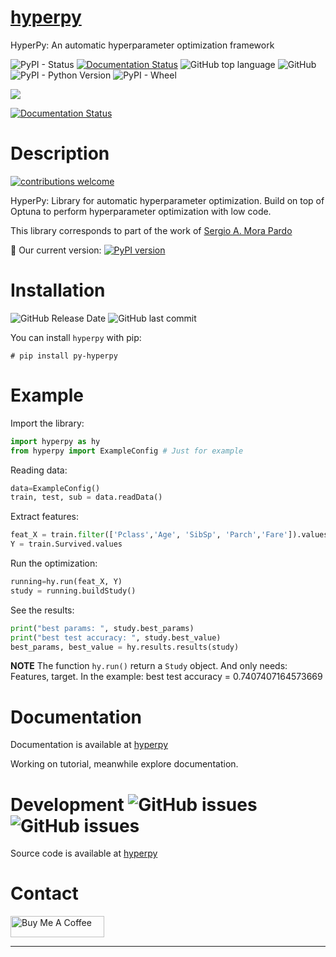 # [hyperpy](https://hyperapy.readthedocs.io/en/latest/)
HyperPy: An automatic hyperparameter optimization framework

![PyPI - Status](https://img.shields.io/pypi/status/py-hyperpy) [![Documentation Status](https://readthedocs.org/projects/hyperapy/badge/?version=latest)](https://hyperapy.readthedocs.io/en/latest/?badge=latest) ![GitHub top language](https://img.shields.io/github/languages/top/sergiomora03/py-hyperpy) ![GitHub](https://img.shields.io/github/license/sergiomora03/py-hyperpy) ![PyPI - Python Version](https://img.shields.io/pypi/pyversions/py-hyperpy) ![PyPI - Wheel](https://img.shields.io/pypi/wheel/py-hyperpy)

![](img/logo.svg)

[![Documentation Status](https://readthedocs.org/projects/hyperapy/badge/?version=latest)](https://hyperapy.readthedocs.io/en/latest/?badge=latest)

# Description

[![contributions welcome](https://img.shields.io/badge/contributions-welcome-brightgreen.svg?style=flat)](https://github.com/sergiomora03/py-hyperpy/issues)

HyperPy: Library for automatic hyperparameter optimization. Build on top of Optuna to perform hyperparameter optimization with low code.

This library corresponds to part of the work of [Sergio A. Mora Pardo](https://sergiomora03.github.io/)

👶 Our current version: [![PyPI version](https://badge.fury.io/py/py-hyperpy.svg)](https://badge.fury.io/py/py-hyperpy)

# Installation

![GitHub Release Date](https://img.shields.io/github/release-date/sergiomora03/py-hyperpy) ![GitHub last commit](https://img.shields.io/github/last-commit/sergiomora03/py-hyperpy)

You can install ```hyperpy``` with pip:

```
# pip install py-hyperpy
```

# Example

Import the library:

```py
import hyperpy as hy
from hyperpy import ExampleConfig # Just for example
```

Reading data:

```py
data=ExampleConfig()
train, test, sub = data.readData()
```

Extract features:

```py
feat_X = train.filter(['Pclass','Age', 'SibSp', 'Parch','Fare']).values
Y = train.Survived.values
```

Run the optimization:

```py
running=hy.run(feat_X, Y)
study = running.buildStudy()
```

See the results:

```py
print("best params: ", study.best_params)
print("best test accuracy: ", study.best_value)
best_params, best_value = hy.results.results(study)
```

**NOTE**
The function ```hy.run()``` return a ```Study``` object. And only needs: Features, target. In the example: best test accuracy = 0.7407407164573669


# Documentation

Documentation is available at [hyperpy](https://hyperapy.readthedocs.io/en/latest/)

Working on tutorial, meanwhile explore documentation.

# Development ![GitHub issues](https://img.shields.io/github/issues/sergiomora03/hyperpy) ![GitHub issues](https://img.shields.io/github/issues-raw/sergiomora03/hyperpy) 

Source code is available at [hyperpy](https://github.com/sergiomora03/hyperpy)


# Contact

<!--
<div class="github-card" data-github="sergiomora03" data-width="400" data-height="150" data-theme="default"></div>
<script src="//cdn.jsdelivr.net/github-cards/latest/widget.js"></script> 
-->

<a href="https://www.buymeacoffee.com/sergiomorapardo" target="_blank"><img src="https://cdn.buymeacoffee.com/buttons/default-orange.png" alt="Buy Me A Coffee" style="height: 34px !important;width: 150px !important;" ></a>

---
